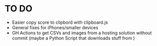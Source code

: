 # TO DO

- Easier copy score to clipbord with clipboard.js
- General fixes for iPhones/smaller devices
- GH Actions to get CSVs and images from a hosting solution without commit (maybe a Python Script that downloads stuff from )